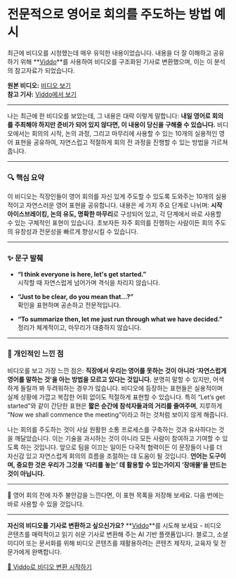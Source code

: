 # 전문적으로 영어로 회의를 주도하는 방법 예시

최근에 비디오를 시청했는데 매우 유익한 내용이었습니다. 내용을 더 잘 이해하고 공유하기 위해 **[Viddo](https://viddo.pro/)**를 사용하여 비디오를 구조화된 기사로 변환했으며, 이는 이 분석의 참고자료가 되었습니다.

**원본 비디오:** [비디오 보기](https://www.youtube.com/watch?v=5dQ27LY-bzo)  
**참고 기사:** [Viddo에서 보기](https://viddo.pro/zh/video-result/780b91df-91d0-4206-b189-cc3e284ce0b9)

---

나는 최근에 한 비디오를 보았는데, 그 내용은 대략 이렇게 말합니다: **내일 영어로 회의를 주최해야 하지만 준비가 되어 있지 않다면, 이 내용이 당신을 구해줄 수 있습니다.** 비디오에서는 회의의 시작, 논의 과정, 그리고 마무리에 사용할 수 있는 10개의 실용적인 영어 표현을 공유하여, 자연스럽고 적절하게 회의 전 과정을 진행할 수 있는 방법을 가르쳐 줍니다. 

---

### **🔍 핵심 요약**

이 비디오는 직장인들이 영어 회의를 자신 있게 주도할 수 있도록 도와주는 10개의 실용적이고 자연스러운 영어 표현을 공유합니다. 내용은 세 가지 주요 단계로 나뉘며: **시작 아이스브레이킹, 논의 유도, 명확한 마무리**로 구성되어 있고, 각 단계에서 바로 사용할 수 있는 구체적인 표현이 있습니다. 초보자든 자주 회의를 진행하는 사람이든 회의 주도의 유창성과 전문성을 빠르게 향상시킬 수 있습니다.

---

### **✨ 문구 발췌**

- **“I think everyone is here, let's get started.”**  
  시작할 때 자연스럽게 넘어가며 격식을 차리지 않습니다.

- **“Just to be clear, do you mean that…?”**  
  확인을 표현하며 공손하고 전문적입니다.

- **“To summarize then, let me just run through what we have decided.”**  
  정리가 체계적이고, 마무리가 대충하지 않습니다.

---

### **🧠 개인적인 느낀 점**

비디오를 보고 가장 느낀 점은: **직장에서 우리는 영어를 못하는 것이 아니라 ‘자연스럽게 영어를 말하는 것’을 아는 방법을 모르고 있다는 것입니다.** 분명히 말할 수 있지만, 어색하게 들릴까 봐 두려워하는 경우가 많습니다. 비디오에 등장하는 표현들은 실용적이며 실제 상황에 가깝고 복잡한 어휘 없이도 적절하게 표현할 수 있습니다. 특히 “Let’s get started”와 같이 간단한 표현은 **짧은 순간에 참석자들과의 거리를 줄여주며**, 지루하게 “Now we shall commence the meeting”이라고 하는 것처럼 보이지 않게 해줍니다.

나는 회의를 주도하는 것이 사실 원활한 소통 프로세스를 구축하는 것과 유사하다는 것을 깨달았습니다. 이는 기술을 과시하는 것이 아니라 모든 사람이 참여하고 기여할 수 있도록 하는 것입니다. 앞으로 팀을 이끄는 일이든 다국적 협력이든 이 문장들이 나를 더 자신감 있고 자연스럽게 회의의 흐름을 조절하는 데 도움이 될 것입니다. **언어는 도구이며, 중요한 것은 우리가 그것을 ‘다리를 놓는’ 데 활용할 수 있는가이지 ‘장애물’을 만드는 것이 아닙니다.**

---

💬 영어 회의 전에 자주 불안감을 느낀다면, 이 표현 목록을 저장해 보세요. 다음 번에는 바로 사용할 수 있을 것입니다.

---

**자신의 비디오를 기사로 변환하고 싶으신가요?** **[Viddo](https://viddo.pro/)**를 시도해 보세요 - 비디오 콘텐츠를 매력적이고 읽기 쉬운 기사로 변환해 주는 AI 기반 플랫폼입니다. 블로그, 소셜 미디어 또는 문서화를 위해 비디오 콘텐츠를 재활용하려는 콘텐츠 제작자, 교육자 및 전문가에게 완벽합니다.

[🚀 Viddo로 비디오 변환 시작하기](https://viddo.pro/)